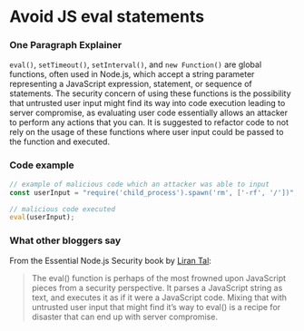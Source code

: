 # Avoid JS eval statements

### One Paragraph Explainer

`eval()`, `setTimeout()`, `setInterval()`, and `new Function()` are global functions, often used in Node.js, which accept a string parameter representing a JavaScript expression, statement, or sequence of statements. The security concern of using these functions is the possibility that untrusted user input might find its way into code execution leading to server compromise, as evaluating user code essentially allows an attacker to perform any actions that you can. It is suggested to refactor code to not rely on the usage of these functions where user input could be passed to the function and executed.

### Code example

```javascript
// example of malicious code which an attacker was able to input
const userInput = "require('child_process').spawn('rm', ['-rf', '/'])";

// malicious code executed
eval(userInput);
```

### What other bloggers say

From the Essential Node.js Security book by [Liran Tal](https://leanpub.com/nodejssecurity):
> The eval() function is perhaps of the most frowned upon JavaScript pieces from a security
perspective. It parses a JavaScript string as text, and executes it as if it were a JavaScript code.
Mixing that with untrusted user input that might find it’s way to eval() is a recipe for disaster that
can end up with server compromise.
